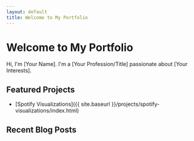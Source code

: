 ```yaml
---
layout: default
title: Welcome to My Portfolio
---
```


# Welcome to My Portfolio

Hi, I'm [Your Name]. I'm a [Your Profession/Title] passionate about [Your Interests].

## Featured Projects

- [Spotify Visualizations]({{ site.baseurl }}/projects/spotify-visualizations/index.html)
<!-- Add more featured projects -->

## Recent Blog Posts

<ul id="recentBlogPosts">
  <!-- This will be populated by JavaScript -->
</ul>